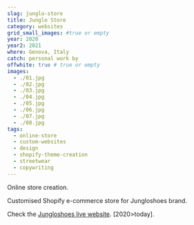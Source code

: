 ```yaml
---
slag: junglo-store
title: Junglo Store
category: websites
grid_small_images: #true or empty
year: 2020
year2: 2021
where: Genova, Italy
catch: personal work by
offwhite: true # true or empty
images:
  - ./01.jpg
  - ./02.jpg
  - ./03.jpg
  - ./04.jpg
  - ./05.jpg
  - ./06.jpg
  - ./07.jpg
  - ./08.jpg
tags:
  - online-store
  - custom-websites
  - design
  - shopify-theme-creation
  - streetwear
  - copywriting
---
```


Online store creation.

Customised Shopify e-commerce store for Jungloshoes brand.

Check the [Jungloshoes live website](https://jungloshoes.com/?source=rokma.com).
[2020>today].
